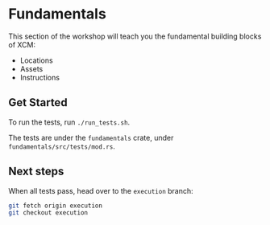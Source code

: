 # Fundamentals

This section of the workshop will teach you the fundamental building blocks of XCM:

- Locations
- Assets
- Instructions

## Get Started

To run the tests, run `./run_tests.sh`.

The tests are under the `fundamentals` crate, under `fundamentals/src/tests/mod.rs`.

## Next steps

When all tests pass, head over to the `execution` branch:

```bash
git fetch origin execution
git checkout execution
```
